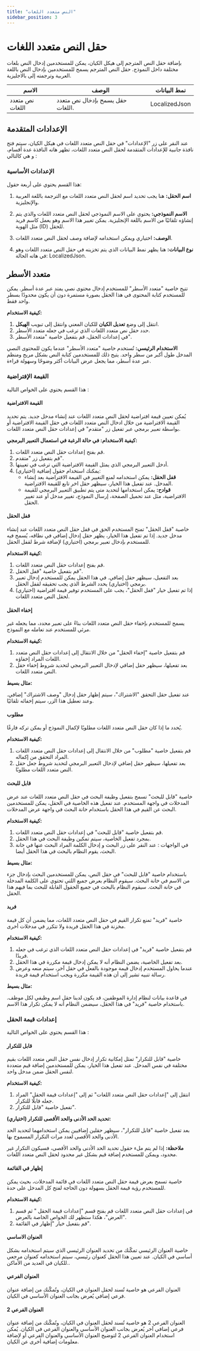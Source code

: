 ```yaml
---
title: "النص متعدد اللغات"
sidebar_position: 3
---
```


# حقل النص متعدد اللغات 

بإضافة حقل النص المترجم إلى هيكل الكيان، يمكن للمستخدمين إدخال النص بلغات مختلفة داخل النموذج. حقل النص المترجم يسمح للمستخدمين بإدخال النص باللغة العربية وترجمته إلى بالاجليزية.

| الاسم            | الوصف                                                                      | نمط البيانات             |
|--------------|--------------------------------------------------------------------------|------------------------|
| نص متعدد اللغات  | حقل يسمح بإدخال نص متعدد اللغات.                                           | LocalizedJson           |

## الإعدادات المتقدمة

عند النقر على زر "الإعدادات" في حقل النص متعدد اللغات في هيكل الكيان، سيتم فتح نافذة جانبية للإعدادات المتقدمة لحقل النص متعدد اللغات، تظهر هاته النافذة عدة أقسام، و هي كالتالي :

### الإعدادات الأساسية

هذا القسم يحتوي على أربعة حقول:

1. **اسم الحقل:** هنا يجب تحديد اسم لحقل النص متعدد اللغات مع الترجمة باللغة العربية والإنجليزية.

2. **الاسم النموذجي:** يحتوي على الاسم النموذجي لحقل النص متعدد اللغات والذي يتم إنشاؤه تلقائيًا من الاسم باللغة الإنجليزية. يمكن تغيير هذا الاسم وهو يعمل كاسم فريد مثل الهوية (ID) للحقل.

3. **الوصف:** اختياري ويمكن استخدامه لإضافة وصف لحقل النص متعدد اللغات.

4. **نوع البيانات:** هنا يظهر نمط البيانات الذي يتم تخزينه في حقل النص متعدد اللغات وهو في هاته الحالة: LocalizedJson.

## متعدد الأسطر 

تتيح خاصية "متعدد الأسطر" للمستخدم إدخال محتوى نصي يمتد عبر عدة أسطر. يمكن للمستخدم كتابة المحتوى في هذا الحقل بصورة مستمرة دون أن يكون محدودًا بسطر واحد فقط.

**كيفية الاستخدام:**
1. انتقل إلى وضع **تعديل الكيان** للكيان المعني وانتقل إلى تبويب **الهيكل**.
2. حدد حقل نص متعدد اللغات الذي ترغب في جعله متعدد الأسطر.
3. في إعدادات الحقل، قم بتفعيل خاصية "متعدد الأسطر".

**الاستخدام الرئيسي:**
تُستخدم خاصية "متعدد الأسطر" عندما يكون للمحتوى النصي المدخل طول أكبر من سطر واحد. يتيح ذلك للمستخدمين كتابة النص بشكل مريح ومنظم عبر عدة أسطر، مما يجعل عرض البيانات أكثر وضوحًا وسهولة قراءة.

### القيمة الإفتراضية

هذا القسم يحتوي على الخواص التالية : 

#### القيمة الافتراضية 

يُمكن تعيين قيمة افتراضية لحقل النص متعدد اللغات عند إنشاء مدخل جديد. يتم تحديد القيمة الافتراضية من خلال ادخال النص متعدد اللغات في حقل القيمة الافتراضية أو بواسطة تعبير برمجي عبر تفعيل زر "متقدم" في إعدادات حقل النص متعدد اللغات. 

**كيفية الاستخدام: في حالة الرغبة في استعمال التعبير البرمجي:**

1. قم بفتح إعدادات حقل النص متعدد اللغات.
2. قم بتفعيل زر "متقدم".
3. أدخل التعبير البرمجي الذي يمثل القيمة الافتراضية التي ترغب في تعيينها.
4. (اختياري) يمكنك استخدام حقول إضافية:
   - **قفل الحقل:** يمكن استخدامه لمنع التغيير في القيمة الافتراضية بعد إنشاء المدخل. عند تفعيل هذا الخيار، سيظهر حقل اخر تابع للقيمة الافتراضية.
    - **قوادح:** يمكن استخدامها لتحديد متى يتم تطبيق التعبير البرمجي للقيمة الافتراضية، مثل عند تحميل الصفحة، إرسال النموذج، تغيير 
    مدخل أو عند تغيير الحقل.

#### قفل الحقل 

خاصية "قفل الحقل" تمنح المستخدم الحق في قفل حقل النص متعدد اللغات عند إنشاء مدخل جديد. إذا تم تفعيل هذا الخيار، يظهر حقل إدخال إضافي في نطاقه، يُسمح فيه للمستخدم بإدخال تعبير برمجي (اختياري) لإضافة شرط لقفل الحقل.

**كيفية الاستخدام:**

1. قم بفتح إعدادات حقل النص متعدد اللغات.
2. قم بتفعيل خاصية "قفل الحقل".
3. بعد التفعيل، سيظهر حقل إضافي. في هذا الحقل يمكن للمستخدم إدخال تعبير برمجي (اختياري) يحدد الشرط الذي يجب تحقيقه لقفل الحقل.
4. (اختياري) إذا تم تفعيل خيار "قفل الحقل"، يجب على المستخدم توفير قيمة افتراضية لحقل النص متعدد اللغات.

#### إخفاء الحقل 

يسمح للمستخدم بإخفاء حقل النص متعدد اللغات بناءً على تعبير محدد، مما يجعله غير مرئي للمستخدم عند تعامله مع النموذج.

**كيفية الاستخدام:**

1. قم بتفعيل خاصية "إخفاء الحقل" من خلال الانتقال إلى إعدادات حقل النص متعدد اللغات المراد إخفاؤه.
2. بعد تفعيلها، سيظهر حقل إضافي لإدخال التعبير البرمجي لتحديد شروط  إخفاء حقل النص متعدد اللغات.

**مثال بسيط:**

عند تفعيل حقل التحقق "الاشتراك"، سيتم إظهار حقل إدخال "وصف الاشتراك" إضافي. وعند تعطيل هذا الزر، سيتم إخفائه تلقائيًا.

#### مطلوب 

يُحدد ما إذا كان حقل النص متعدد اللغات مطلوبًا لإكمال النموذج أو يمكن تركه فارغًا.

**كيفية الاستخدام:**

1. قم بتفعيل خاصية "مطلوب" من خلال الانتقال إلى إعدادات حقل النص متعدد اللغات المراد التحقق من إكماله.
2. بعد تفعيلها، سيظهر حقل إضافي لإدخال التعبير البرمجي لتحديد شروط جعل حقل النص متعدد اللغات مطلوبًا.

#### قابل للبحث 

خاصية "قابل للبحث" تسمح بتفعيل وظيفة البحث في حقل النص متعدد اللغات عند عرض المدخلات في واجهة المستخدم. عند تفعيل هذه الخاصية في الحقل، يمكن للمستخدمين البحث عن القيم في هذا الحقل باستخدام خانة البحث في واجهة عرض المدخلات.

**كيفية الاستخدام:**

   1. قم بتفعيل خاصية "قابل للبحث" في إعدادات حقل النص متعدد اللغات.
   2. بمجرد تفعيل الخاصية، سيتم تمكين وظيفة البحث في هذا الحقل.
   3. في الواجهات : عند النقر على زر البحث و إدخال الكلمة المراد البحث عنها في خانة البحث، يقوم النظام بالبحث في هذا الحقل أيضا.

**مثال بسيط:** 

 باستخدام خاصية "قابل للبحث" في حقل النص، يمكن للمستخدمين البحث بإدخال جزء من الاسم في خانة البحث. سيقوم النظام بعرض جميع اللتي تحتوي على الكلمة المدخلة في خانة البحث. سيقوم النظام بالبحث في جميع الحقول القابلة للبحث بما فيهم هذا الحقل.

#### فريد 

خاصية "فريد" تمنع تكرار القيم في حقل النص متعدد اللغات، مما يضمن أن كل قيمة مخزنة في هذا الحقل فريدة ولا تتكرر في مدخلات أخرى.

**كيفية الاستخدام:**

   1. قم بتفعيل خاصية "فريد" في إعدادات حقل النص متعدد اللغات الذي ترغب في جعله فريدًا.
   2. بعد تفعيل الخاصية، يضمن النظام أنه لا يمكن إدخال قيمة مكررة في هذا الحقل.
   3. عندما يحاول المستخدم إدخال قيمة موجودة بالفعل في حقل آخر، سيتم منعه وعرض رسالة تنبيه تشير إلى أن هذه القيمة مكررة ويجب استخدام قيمة فريدة.

**مثال بسيط:** 

   في قاعدة بيانات لنظام إدارة الموظفين، قد يكون لدينا حقل اسم وظيفي لكل موظف. باستخدام خاصية "فريد" في هذا الحقل، سيضمن النظام أنه لا يمكن تكرار هذا الاسم.

### إعدادات قيمة الحقل

هذا القسم يحتوي على الخواص التالية : 

#### قابل للتكرار 

 خاصية "قابل للتكرار" تمثل إمكانية تكرار إدخال نفس حقل النص متعدد اللغات بقيم مختلفة في نفس المدخل. عند تفعيل هذا الخيار، يمكن للمستخدمين إضافة قيم متعددة لنفس الحقل ضمن مدخل واحد.

**كيفية الاستخدام:**

1. انتقل إلى "إعدادات حقل النص متعدد اللغات" ثم إلى "إعدادات قيمة الحقل" المراد جعله قابلًا للتكرار.
2. تفعيل خاصية "قابل للتكرار".

**تحديد الحد الأدنى والحد الأقصى للتكرار (اختياري):**

بعد تفعيل خاصية "قابل للتكرار"، سيظهر حقلين إضافيين يمكن استخدامهما لتحديد الحد الأدنى والحد الأقصى لعدد مرات التكرار المسموح بها.

**ملاحظة:** إذا لم يتم ملء حقول تحديد الحد الأدنى والحد الأقصى، فسيكون التكرار غير محدود، ويمكن للمستخدم إضافة قيم بشكل غير محدود لحقل النص متعدد اللغات.

#### إظهار في القائمة 

 خاصية تسمح بعرض قيمة حقل النص متعدد اللغات في قائمة المدخلات، بحيث يمكن للمستخدم رؤية قيمة الحقل بسهولة دون الحاجة لفتح كل المدخل على حدة.

**كيفية الاستخدام:**

1. في إعدادات حقل النص متعدد اللغات قم بفتح قسم "إعدادات قيمة الحقل " ثم قسم "العرض"، هكذا ستظهر لك الخواص الخاصة بالعرض.
2. قم بتفعيل خيار "إظهار في القائمة".


#### العنوان الاساسي 

خاصية العنوان الرئيسي تمكّنك من تحديد العنوان الرئيسي الذي سيتم استخدامه بشكل أساسي في الكيان. عند تعيين هذا الحقل كعنوان رئيسي، سيتم استخدامه كعنوان مرجعي للكيان في العديد من الأماكن..

#### العنوان الفرعي 

العنوان الفرعي هو خاصية تُسند لحقل العنوان في الكيان، وتُمكّنك من إضافة عنوان فرعي إضافي يُعرض بجانب العنوان الأساسي في الكيان.

#### العنوان الفرعي 2 

العنوان الفرعي 2 هو خاصية تُسند لحقل العنوان في الكيان، وتُمكّنك من إضافة عنوان فرعي إضافي آخر يُعرض بجانب العنوان الأساسي والعنوان الفرعي في الكيان. يُمكن استخدام العنوان الفرعي 2 لتوضيح العنوان الأساسي والعنوان الفرعي أو لإضافة معلومات إضافية أخرى عن الكيان.
